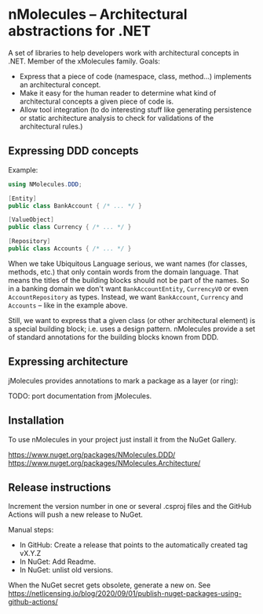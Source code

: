 # nMolecules – Architectural abstractions for .NET

A set of libraries to help developers work with architectural concepts in .NET.
Member of the xMolecules family.
Goals:

* Express that a piece of code (namespace, class, method...) implements an architectural concept.
* Make it easy for the human reader to determine what kind of architectural concepts a given piece of code is.
* Allow tool integration (to do interesting stuff like generating persistence or static architecture analysis to check for validations of the architectural rules.)

## Expressing DDD concepts

Example:

```csharp
using NMolecules.DDD;

[Entity]
public class BankAccount { /* ... */ }

[ValueObject]
public class Currency { /* ... */ }

[Repository]
public class Accounts { /* ... */ }
```

When we take Ubiquitous Language serious, we want names (for classes, methods, etc.) that only contain words from the domain language.
That means the titles of the building blocks should not be part of the names.
So in a banking domain we don't want `BankAccountEntity`, `CurrencyVO` or even `AccountRepository` as types.
Instead, we want `BankAccount`, `Currency` and `Accounts` – like in the example above.

Still, we want to express that a given class (or other architectural element) is a special building block; i.e. uses a design pattern.
nMolecules provide a set of standard annotations for the building blocks known from DDD.

## Expressing architecture

jMolecules provides annotations to mark a package as a layer (or ring):

TODO: port documentation from jMolecules.

## Installation

To use nMolecules in your project just install it from the NuGet Gallery.

<https://www.nuget.org/packages/NMolecules.DDD/>
<https://www.nuget.org/packages/NMolecules.Architecture/>

## Release instructions

Increment the version number in one or several .csproj files and the GitHub Actions will push a new release to NuGet.

Manual steps:

* In GitHub: Create a release that points to the automatically created tag vX.Y.Z
* In NuGet: Add Readme.
* In NuGet: unlist old versions.

When the NuGet secret gets obsolete, generate a new on. See <https://netlicensing.io/blog/2020/09/01/publish-nuget-packages-using-github-actions/>
